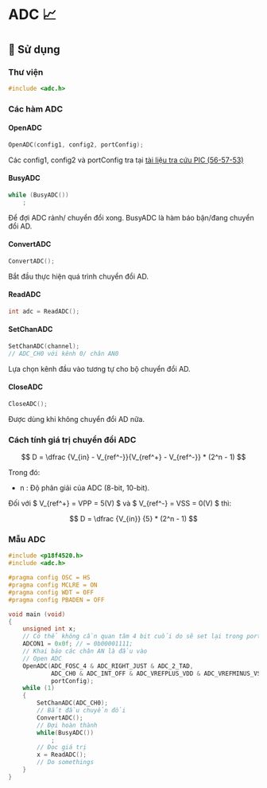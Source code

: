 # ADC 📈

## 🚀 Sử dụng

### Thư viện

```c
#include <adc.h>
```

### Các hàm ADC

#### OpenADC

```c
OpenADC(config1, config2, portConfig);
```

Các config1, config2 và portConfig tra tại [tài liệu tra cứu PIC (56-57-53)](/Docs/-Tai%20lieu%20tra%20cuu%20PIC.pdf)

#### BusyADC

```c
while (BusyADC())
    ;
```

Để đợi ADC rảnh/ chuyển đổi xong.
BusyADC là hàm báo bận/đang chuyển đổi AD.

#### ConvertADC

```c
ConvertADC();
```

Bắt đầu thực hiện quá trình chuyển đổi AD.

#### ReadADC

```c
int adc = ReadADC();
```

#### SetChanADC

```c
SetChanADC(channel);
// ADC_CH0 với kênh 0/ chân AN0
```

Lựa chọn kênh đầu vào tương tự cho bộ chuyển đổi AD.

#### CloseADC

```c
CloseADC();
```

Được dùng khi không chuyển đổi AD nữa.

### Cách tính giá trị chuyển đổi ADC

$$ D = \dfrac {V_{in} - V_{ref^-}}{V_{ref^+} - V_{ref^-}} * (2^n - 1) $$

Trong đó:

-   n : Độ phân giải của ADC (8-bit, 10-bit).

Đối với $ V_{ref^+} = VPP = 5(V) $ và $ V_{ref^-} = VSS = 0(V) $ thì:

$$ D = \dfrac {V_{in}} {5} * (2^n - 1) $$

### Mẫu ADC

```c
#include <p18f4520.h>
#include <adc.h>

#pragma config OSC = HS
#pragma config MCLRE = ON
#pragma config WDT = OFF
#pragma config PBADEN = OFF

void main (void)
{
	unsigned int x;
    // Có thể không cần quan tâm 4 bit cuối do sẽ set lại trong portConfig trong OpenADC
	ADCON1 = 0x0f; // = 0b00001111;
    // Khai báo các chân AN là đầu vào
	// Open ADC
	OpenADC(ADC_FOSC_4 & ADC_RIGHT_JUST & ADC_2_TAD,
			ADC_CH0 & ADC_INT_OFF & ADC_VREFPLUS_VDD & ADC_VREFMINUS_VSS,
			portConfig);
	while (1)
	{
        SetChanADC(ADC_CH0);
        // Bắt đầu chuyển đổi
        ConvertADC();
        // Đợi hoàn thành
        while(BusyADC())
            ;
        // Đọc giá trị
        x = ReadADC();
        // Do somethings
	}
}
```
